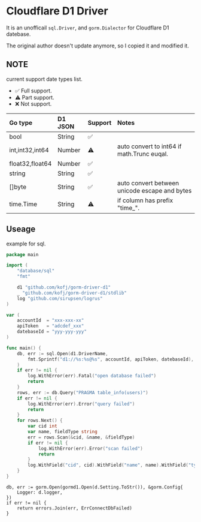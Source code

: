 # Cloudflare D1 Driver
It is an unofficail `sql.Driver`, and `gorm.Dialector` for Cloudflare D1 datebase.

The original author doesn't update anymore, so I copied it and modified it.

## NOTE
current support date types list.
- ✅ Full support.
- ⚠️ Part support.
- ❌ Not support.

| Go type | D1 JSON | Support | Notes                                         |
|:---|:---|:---|:----------------------------------------------|
| bool | String | ✅ |                                               |
| int,int32,int64 | Number | ⚠️ | auto convert to int64 if math.Trunc euqal.    |
| float32,float64 | Number | ✅ |                                               |
| string | String| ✅ |                                               |
| []byte | String | ✅ | auto convert between unicode escape and bytes |
| time.Time| String | ⚠️ | if column has prefix "time_".                  |


## Useage
example for sql.
```go
package main

import (
	"database/sql"
	"fmt"

	d1 "github.com/kofj/gorm-driver-d1"
	_ "github.com/kofj/gorm-driver-d1/stdlib"
	log "github.com/sirupsen/logrus"
)

var (
	accountId  = "xxx-xxx-xx"
	apiToken   = "adcdef_xxx"
	datebaseId = "yyy-yyy-yyy"
)

func main() {
	db, err := sql.Open(d1.DriverName,
		fmt.Sprintf("d1://%s:%s@%s", accountId, apiToken, datebaseId),
	)
	if err != nil {
		log.WithError(err).Fatal("open database failed")
		return
	}
	rows, err := db.Query("PRAGMA table_info(users)")
	if err != nil {
		log.WithError(err).Error("query failed")
		return
	}
	for rows.Next() {
		var cid int
		var name, fieldType string
		err = rows.Scan(&cid, &name, &fieldType)
		if err != nil {
			log.WithError(err).Error("scan failed")
			return
		}
		log.WithField("cid", cid).WithField("name", name).WithField("type", fieldType).Info("scan result")
	}
}
```

```
db, err := gorm.Open(gormd1.Open(d.Setting.ToStr()), &gorm.Config{
    Logger: d.logger,
})
if err != nil {
    return errors.Join(err, ErrConnectDbFailed)
}
```